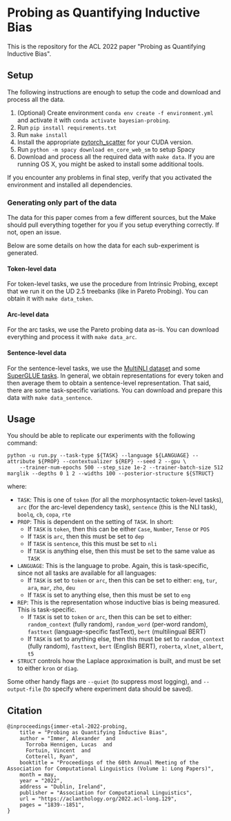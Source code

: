 # Probing as Quantifying Inductive Bias

This is the repository for the ACL 2022 paper "Probing as Quantifying Inductive Bias".

## Setup

The following instructions are enough to setup the code and download and process all the data.

1. (Optional) Create environment `conda env create -f environment.yml` and activate it with `conda activate bayesian-probing`.
2. Run `pip install requirements.txt`
3. Run `make install`
4. Install the appropriate [pytorch\_scatter](https://github.com/rusty1s/pytorch_scatter) for your CUDA version.
5. Run `python -m spacy download en_core_web_sm` to setup Spacy
6. Download and process all the required data with `make data`. If you are running OS X, you might be asked to install some additional tools.

If you encounter any problems in final step, verify that you activated the environment and installed all dependencies.

### Generating only part of the data
The data for this paper comes from a few different sources, but the Make should pull everything together for you if you setup everything correctly.
If not, open an issue.

Below are some details on how the data for each sub-experiment is generated.

#### Token-level data
For token-level tasks, we use the procedure from Intrinsic Probing, except that we run it on the UD 2.5 treebanks (like in Pareto Probing).
You can obtain it with `make data_token`.

#### Arc-level data
For the arc tasks, we use the Pareto probing data as-is. You can download everything and process it with `make data_arc`.

#### Sentence-level data
For the sentence-level tasks, we use the [MultiNLI dataset](https://github.com/nyu-mll/multiNLI) and some [SuperGLUE tasks](https://super.gluebenchmark.com/).
In general, we obtain representations for every token and then average them to obtain a sentence-level representation.
That said, there are some task-specific variations.
You can download and prepare this data with `make data_sentence`.

## Usage

You should be able to replicate our experiments with the following command:
```
python -u run.py --task-type ${TASK} --language ${LANGUAGE} --attribute ${PROP} --contextualizer ${REP} --seed 2 --gpu \
    --trainer-num-epochs 500 --step_size 1e-2 --trainer-batch-size 512 marglik --depths 0 1 2 --widths 100 --posterior-structure ${STRUCT}
```
where:
- `TASK`: This is one of `token` (for all the morphosyntactic token-level tasks), `arc` (for the arc-level dependency task), `sentence` (this is the NLI task), `boolq`, `cb`, `copa`, `rte`
- `PROP`: This is dependent on the setting of `TASK`. In short:
    - If `TASK` is `token`, then this can be either `Case`, `Number`, `Tense` or `POS`
    - If `TASK` is `arc`, then this must be set to `dep`
    - If `TASK` is `sentence`, this this must be set to `nli`
    - If `TASK` is anything else, then this must be set to the same value as `TASK`
- `LANGUAGE`: This is the language to probe. Again, this is task-specific, since not all tasks are available for all languages:
    - If `TASK` is set to `token` or `arc`, then this can be set to either: `eng`, `tur`, `ara`, `mar`, `zho`, `deu`
    - If `TASK` is set to anything else, then this must be set to `eng`
- `REP`: This is the representation whose inductive bias is being measured. This is task-specific.
    - If `TASK` is set to `token` or `arc`, then this can be set to either: `random_context` (fully random), `random_word` (per-word random), `fasttext` (language-specific fastText), `bert` (multilingual BERT)
    - If `TASK` is set to anything else, then this must be set to `random_context` (fully random), `fasttext`, `bert` (English BERT), `roberta`, `xlnet`, `albert`, `t5`
- `STRUCT` controls how the Laplace approximation is built, and must be set to either `kron` or `diag`.

Some other handy flags are `--quiet` (to suppress most logging), and `--output-file` (to specify where experiment data should be saved).

## Citation

```
@inproceedings{immer-etal-2022-probing,
    title = "Probing as Quantifying Inductive Bias",
    author = "Immer, Alexander  and
      Torroba Hennigen, Lucas  and
      Fortuin, Vincent  and
      Cotterell, Ryan",
    booktitle = "Proceedings of the 60th Annual Meeting of the Association for Computational Linguistics (Volume 1: Long Papers)",
    month = may,
    year = "2022",
    address = "Dublin, Ireland",
    publisher = "Association for Computational Linguistics",
    url = "https://aclanthology.org/2022.acl-long.129",
    pages = "1839--1851",
}
```

